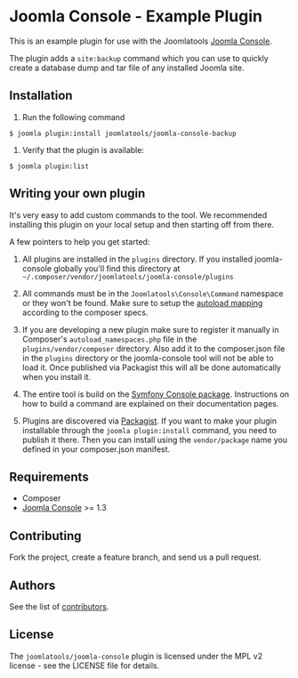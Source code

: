 Joomla Console - Example Plugin
===============================

This is an example plugin for use with the Joomlatools [Joomla Console](https://github.com/joomlatools/joomla-console).

The plugin adds a `site:backup` command which you can use to
quickly create a database dump and tar file of any installed Joomla site.

Installation
------------

1.  Run the following command

 `$ joomla plugin:install joomlatools/joomla-console-backup`

1. Verify that the plugin is available:

 `$ joomla plugin:list`

Writing your own plugin
-----------------------

It's very easy to add custom commands to the tool. We recommended installing this plugin on your local setup and then starting off from there.

A few pointers to help you get started:

1. All plugins are installed in the `plugins` directory. If you installed joomla-console globally you'll find this directory at `~/.composer/vendor/joomlatools/joomla-console/plugins`

1. All commands must be in the `Joomlatools\Console\Command` namespace or they won't be found. Make sure to setup the [autoload mapping](https://getcomposer.org/doc/04-schema.md#autoload) according to the composer specs.

1. If you are developing a new plugin make sure to register it manually in Composer's `autoload_namespaces.php` file in the `plugins/vendor/composer` directory. Also add it to the composer.json file in the `plugins` directory or the joomla-console tool will not be able to load it. Once published via Packagist this will all be done automatically when you install it.

1. The entire tool is build on the [Symfony Console package](http://symfony.com/doc/current/components/console/introduction.html). Instructions on how to build a command are explained on their documentation pages.

1. Plugins are discovered via [Packagist](http://www.packagist.org). If you want to make your plugin installable through the `joomla plugin:install` command, you need to publish it there. Then you can install using the `vendor/package` name you defined in your composer.json manifest.

## Requirements

* Composer
* [Joomla Console](https://github.com/joomlatools/joomla-console) >= 1.3

## Contributing

Fork the project, create a feature branch, and send us a pull request.

## Authors

See the list of [contributors](https://github.com/joomlatools/joomla-console-backup-plugin/contributors).

## License

The `joomlatools/joomla-console` plugin is licensed under the MPL v2 license - see the LICENSE file for details.
